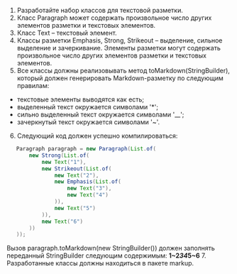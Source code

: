 1. Разработайте набор классов для текстовой разметки.
2. Класс Paragraph может содержать произвольное число других элементов разметки и текстовых элементов.
3. Класс Text – текстовый элемент.
4. Классы разметки Emphasis, Strong, Strikeout – выделение, сильное выделение и зачеркивание. Элементы разметки могут содержать произвольное число других элементов разметки и текстовых элементов.
5. Все классы должны реализовывать метод toMarkdown(StringBuilder), который должен генерировать Markdown-разметку по следующим правилам:
* текстовые элементы выводятся как есть;
* выделенный текст окружается символами '*';
* сильно выделенный текст окружается символами '__';
* зачеркнутый текст окружается символами '~'.
6. Следующий код должен успешно компилироваться:
 ```java
    Paragraph paragraph = new Paragraph(List.of(
        new Strong(List.of(
            new Text("1"),
            new Strikeout(List.of(
                new Text("2"),
                new Emphasis(List.of(
                    new Text("3"),
                    new Text("4")
                )),
                new Text("5")
            )),
            new Text("6")
        ))
    ));
```
Вызов paragraph.toMarkdown(new StringBuilder()) должен заполнять переданный StringBuilder следующим содержимым:
    __1~2*34*5~6__
7. Разработанные классы должны находиться в пакете markup.
